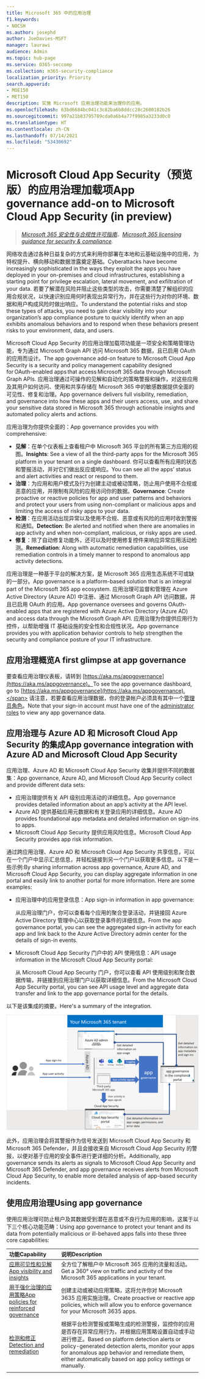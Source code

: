```yaml
---
title: Microsoft 365 中的应用治理
f1.keywords:
- NOCSH
ms.author: josephd
author: JoeDavies-MSFT
manager: laurawi
audience: Admin
ms.topic: hub-page
ms.service: O365-seccomp
ms.collection: m365-security-compliance
localization_priority: Priority
search.appverid:
- MOE150
- MET150
description: 实施 Microsoft 应用治理功能来治理你的应用。
ms.openlocfilehash: 63bd6684bc041c3c82ba6b8ddcc28c2600182b26
ms.sourcegitcommit: 997a21b83795789cda0a6b4a77f9985a3233d0c0
ms.translationtype: HT
ms.contentlocale: zh-CN
ms.lasthandoff: 07/14/2021
ms.locfileid: "53430692"
---
```

# <a name="app-governance-add-on-to-microsoft-cloud-app-security-in-preview"></a><span data-ttu-id="1224a-103">Microsoft Cloud App Security（预览版）的应用治理加载项</span><span class="sxs-lookup"><span data-stu-id="1224a-103">App governance add-on to Microsoft Cloud App Security (in preview)</span></span>

><span data-ttu-id="1224a-104">*[Microsoft 365 安全性与合规性许可指南](https://aka.ms/ComplianceSD)。*</span><span class="sxs-lookup"><span data-stu-id="1224a-104">*[Microsoft 365 licensing guidance for security & compliance](https://aka.ms/ComplianceSD).*</span></span>

<span data-ttu-id="1224a-105">网络攻击通过各种日益复杂的方式来利用你部署在本地和云基础设施中的应用，为特权提升、横向移动和数据泄露奠定基础。</span><span class="sxs-lookup"><span data-stu-id="1224a-105">Cyberattacks have become increasingly sophisticated in the ways they exploit the apps you have deployed in your on-premises and cloud infrastructures, establishing a starting point for privilege escalation, lateral movement, and exfiltration of your data.</span></span> <span data-ttu-id="1224a-106">若要了解潜在风险并阻止这些类型的攻击，你需要清楚了解组织的应用合规状况，以快速识别应用何时表现出异常行为，并在这些行为对你的环境、数据和用户构成风险时做出响应。</span><span class="sxs-lookup"><span data-stu-id="1224a-106">To understand the potential risks and stop these types of attacks, you need to gain clear visibility into your organization’s app compliance posture to quickly identify when an app exhibits anomalous behaviors and to respond when these behaviors present risks to your environment, data, and users.</span></span>

<span data-ttu-id="1224a-107">Microsoft Cloud App Security 的应用治理加载项功能是一项安全和策略管理功能，专为通过 Microsoft Graph API 访问 Microsoft 365 数据，且已启用 OAuth 的应用而设计。</span><span class="sxs-lookup"><span data-stu-id="1224a-107">The app governance add-on feature to Microsoft Cloud App Security is a security and policy management capability designed for OAuth-enabled apps that access Microsoft 365 data through Microsoft Graph APIs.</span></span> <span data-ttu-id="1224a-108">应用治理通过可操作的见解和自动化的策略警报和操作，对这些应用及其用户如何访问、使用和共享存储在 Microsoft 365 中的敏感数据提供全面的可见性、修复和治理。</span><span class="sxs-lookup"><span data-stu-id="1224a-108">App governance delivers full visibility, remediation, and governance into how these apps and their users access, use, and share your sensitive data stored in Microsoft 365 through actionable insights and automated policy alerts and actions.</span></span>

<!--
The scale of ongoing cybersecurity incidents affecting large enterprises and smaller businesses highlights the dangers of supply chain attacks and the need to strengthen the security and compliance posture of every organization. Accelerated cloud adoption with Microsoft 365 and its rich application ecosystem are constantly growing. Attackers are gaining organizational footholds through applications because:

- Users are typically unaware of the risks when consenting to the use of applications. 
- App developers and independent software vendors (ISVs) do not yet have Security Development Lifecycle (SDL) best practices in place to address attacker techniques.
-->

<span data-ttu-id="1224a-109">应用治理为你提供全面的：</span><span class="sxs-lookup"><span data-stu-id="1224a-109">App governance provides you with comprehensive:</span></span>

- <span data-ttu-id="1224a-110">**见解**：在单个仪表板上查看租户中 Microsoft 365 平台的所有第三方应用的视图。</span><span class="sxs-lookup"><span data-stu-id="1224a-110">**Insights**: See a view of all the third-party apps for the Microsoft 365 platform in your tenant on a single dashboard.</span></span> <span data-ttu-id="1224a-111">你可以查看所有应用的状态和警报活动，并对它们做出反应或响应。</span><span class="sxs-lookup"><span data-stu-id="1224a-111">You can see all the apps’ status and alert activities and react or respond to them.</span></span>
- <span data-ttu-id="1224a-112">**治理**：为应用和用户模式及行为创建主动或被动策略，防止用户使用不合规或恶意的应用，并限制有风险的应用访问你的数据。</span><span class="sxs-lookup"><span data-stu-id="1224a-112">**Governance**: Create proactive or reactive policies for app and user patterns and behaviors and protect your users from using non-compliant or malicious apps and limiting the access of risky apps to your data.</span></span>
- <span data-ttu-id="1224a-113">**检测**：在应用活动出现异常以及使用不合规、恶意或有风险的应用时收到警报和通知。</span><span class="sxs-lookup"><span data-stu-id="1224a-113">**Detection**: Be alerted and notified when there are anomalies in app activity and when non-compliant, malicious, or risky apps are used.</span></span>
- <span data-ttu-id="1224a-114">**修复**：除了自动修复功能外，还可以及时使用修复控件来响应异常应用活动检测。</span><span class="sxs-lookup"><span data-stu-id="1224a-114">**Remediation**: Along with automatic remediation capabilities, use remediation controls in a timely manner to respond to anomalous app activity detections.</span></span>

<span data-ttu-id="1224a-115">应用治理是一种基于平台的解决方案，是 Microsoft 365 应用生态系统不可或缺的一部分。</span><span class="sxs-lookup"><span data-stu-id="1224a-115">App governance is a platform-based solution that is an integral part of the Microsoft 365 app ecosystem.</span></span> <span data-ttu-id="1224a-116">应用治理可监督和管理在 Azure Active Directory (Azure AD) 中注册、通过 Microsoft Graph API 访问数据，并且已启用 OAuth 的应用。</span><span class="sxs-lookup"><span data-stu-id="1224a-116">App governance oversees and governs OAuth-enabled apps that are registered with Azure Active Directory (Azure AD) and access data through the Microsoft Graph API.</span></span> <span data-ttu-id="1224a-117">应用治理为你提供应用行为控件，以帮助增强 IT 基础设施的安全性和合规性状况。</span><span class="sxs-lookup"><span data-stu-id="1224a-117">App governance provides you with application behavior controls to help strengthen the security and compliance posture of your IT infrastructure.</span></span>

<!--
Unlike other application governance products in the marketplace, MAPG is a platform-based solution that is an integral part of the Microsoft 365 application ecosystem. MAPG's initial focus is on OAuth-enabled apps published to the Microsoft 365 platform that are registered with Azure AD and access data through the Graph API. For the initial release, MAPG does not support other, non-OAuth-enabled M365 apps, add-ins (such as PowerBI), or other app vendor ecosystems such as Google, Facebook, Amazon Web Services, Workplace, and Salesforce. MAPG’s focus is on third-party published apps for the Microsoft 365 application platform.

Microsoft allows developers to build cloud applications using Azure Active Directory (Azure AD), Microsoft’s cloud identity platform, and other resources and access to tenant data through the Microsoft Graph. Because of MAPG's visibility, insights, and control capabilities, app developers have the incentive to comply with publisher verification, self-attestation, and Microsoft certification, and can build high-quality productivity apps that are secure and compliant.
-->

## <a name="a-first-glimpse-at-app-governance"></a><span data-ttu-id="1224a-118">应用治理概览</span><span class="sxs-lookup"><span data-stu-id="1224a-118">A first glimpse at app governance</span></span>

<span data-ttu-id="1224a-119">要查看应用治理仪表板，请转到 [https://aka.ms/appgovernance](https://aka.ms/appgovernance)。</span><span class="sxs-lookup"><span data-stu-id="1224a-119">To see the app governance dashboard, go to [https://aka.ms/appgovernance](https://aka.ms/appgovernance).</span></span> <span data-ttu-id="1224a-120">请注意，若要查看应用治理数据，你的登录帐户必须具有其中一个[管理员角色](app-governance-get-started.md#administrator-roles)。</span><span class="sxs-lookup"><span data-stu-id="1224a-120">Note that your sign-in account must have one of the [administrator roles](app-governance-get-started.md#administrator-roles) to view any app governance data.</span></span>

## <a name="app-governance-integration-with-azure-ad-and-microsoft-cloud-app-security"></a><span data-ttu-id="1224a-121">应用治理与 Azure AD 和 Microsoft Cloud App Security 的集成</span><span class="sxs-lookup"><span data-stu-id="1224a-121">App governance integration with Azure AD and Microsoft Cloud App Security</span></span>

<span data-ttu-id="1224a-122">应用治理、Azure AD 和 Microsoft Cloud App Security 收集并提供不同的数据集：</span><span class="sxs-lookup"><span data-stu-id="1224a-122">App governance, Azure AD, and Microsoft Cloud App Security collect and provide different data sets:</span></span>

- <span data-ttu-id="1224a-123">应用治理提供有关 API 级别应用活动的详细信息。</span><span class="sxs-lookup"><span data-stu-id="1224a-123">App governance provides detailed information about an app’s activity at the API level.</span></span>
- <span data-ttu-id="1224a-124">Azure AD 提供基础应用元数据和有关登录应用的详细信息。</span><span class="sxs-lookup"><span data-stu-id="1224a-124">Azure AD provides foundational app metadata and detailed information on sign-ins to apps.</span></span>
- <span data-ttu-id="1224a-125">Microsoft Cloud App Security 提供应用风险信息。</span><span class="sxs-lookup"><span data-stu-id="1224a-125">Microsoft Cloud App Security provides app risk information.</span></span>

<span data-ttu-id="1224a-p106">通过跨应用治理、Azure AD 和 Microsoft Cloud App Security 共享信息，可以在一个门户中显示汇总信息，并轻松链接到另一个门户以获取更多信息。以下是一些示例:</span><span class="sxs-lookup"><span data-stu-id="1224a-p106">By sharing information across app governance, Azure AD, and Microsoft Cloud App Security, you can display aggregate information in one portal and easily link to another portal for more information. Here are some examples:</span></span>

- <span data-ttu-id="1224a-128">应用治理中的应用登录信息：</span><span class="sxs-lookup"><span data-stu-id="1224a-128">App sign-in information in app governance:</span></span>

  <span data-ttu-id="1224a-129">从应用治理门户，你可以查看每个应用的聚合登录活动，并链接回 Azure Active Directory 管理中心以获取登录事件的详细信息。</span><span class="sxs-lookup"><span data-stu-id="1224a-129">From the app governance portal, you can see the aggregated sign-in activity for each app and link back to the Azure Active Directory admin center for the details of sign-in events.</span></span>

<!--
- App API usage information in the Azure Active Directory admin center:

  From the Azure Active Directory admin center, you can see the aggregated app usage information and link to the app governance portal for the details of app usage.
-->
- <span data-ttu-id="1224a-130">Microsoft Cloud App Security 门户中的 API 使用信息：</span><span class="sxs-lookup"><span data-stu-id="1224a-130">API usage information in the Microsoft Cloud App Security portal:</span></span>

  <span data-ttu-id="1224a-131">从 Microsoft Cloud App Security 门户，你可以查看 API 使用级别和聚合数据传输，并链接到应用治理门户以获取详细信息。</span><span class="sxs-lookup"><span data-stu-id="1224a-131">From the Microsoft Cloud App Security portal, you can see API usage level and aggregate data transfer and link to the app governance portal for the details.</span></span>

<span data-ttu-id="1224a-132">以下是该集成的摘要。</span><span class="sxs-lookup"><span data-stu-id="1224a-132">Here's a summary of the integration.</span></span>

![应用治理与 Azure AD 和 Microsoft Cloud App Security 的集成](..\media\manage-app-protection-governance\mapg-integration.png)

<span data-ttu-id="1224a-134">此外，应用治理会将其警报作为信号发送到 Microsoft Cloud App Security 和 Microsoft 365 Defender，并且会接收来自 Microsoft Cloud App Security 的警报，以便对基于应用的安全事件进行更详细的分析。</span><span class="sxs-lookup"><span data-stu-id="1224a-134">Additionally, app governance sends its alerts as signals to Microsoft Cloud App Security and Microsoft 365 Defender, and app governance receives alerts from Microsoft Cloud App Security, to enable more detailed analysis of app-based security incidents.</span></span>

<!--
Integration of alerts with MCAS and M365 Defender
Azure AD IP detections in progress to surface in M365 Defender

## Integration with Azure AD

**Feedback from Anand:** We should add some details on how MAPG works with M365 Defender (previously MTP). Also, we should highlight the integration with MCAS and AAD.

Key cross-reference resources:

- [What is application management in Azure Active Directory](https://docs.microsoft.com/azure/active-directory/manage-apps/what-is-application-management)
- [Common application management scenarios for Azure Active Directory (especially scenarios 3-4)](https://docs.microsoft.com/cloud-app-security/monitor-alerts)
- [Azure Active Directory Identity Governance documentation](https://docs.microsoft.com/azure/active-directory/governance/)
- [Managing access to apps using Azure AD](https://docs.microsoft.com/azure/active-directory/manage-apps/what-is-access-management)

## Integration with Microsoft Cloud App Security

Key cross-reference resources:

- [Cloud App Security anomaly detection alerts investigation guide](https://docs.microsoft.com/cloud-app-security/investigate-anomaly-alerts#unusual-addition-of-credentials-to-an-oauth-app)
- [Monitor alerts raised in Cloud App Security](https://docs.microsoft.com/cloud-app-security/monitor-alerts)
- [Control which third-party cloud OAuth apps get permissions](https://docs.microsoft.com/cloud-app-security/manage-app-permissions)

-->

## <a name="using-app-governance"></a><span data-ttu-id="1224a-135">使用应用治理</span><span class="sxs-lookup"><span data-stu-id="1224a-135">Using app governance</span></span>

<span data-ttu-id="1224a-136">使用应用治理可防止租户及其数据受到潜在恶意或不良行为应用的影响，这属于以下三个核心功能范畴：</span><span class="sxs-lookup"><span data-stu-id="1224a-136">Using app governance to protect your tenant and its data from potentially malicious or ill-behaved apps falls into these three core capabilities:</span></span>

| <span data-ttu-id="1224a-137">功能</span><span class="sxs-lookup"><span data-stu-id="1224a-137">Capability</span></span> | <span data-ttu-id="1224a-138">说明</span><span class="sxs-lookup"><span data-stu-id="1224a-138">Description</span></span> |
|:-------|:-----|
| [<span data-ttu-id="1224a-139">应用可见性和见解</span><span class="sxs-lookup"><span data-stu-id="1224a-139">App visibility and insights</span></span>](app-governance-visibility-insights-overview.md) | <span data-ttu-id="1224a-140">全方位了解租户中 Microsoft 365 应用的流量和活动。</span><span class="sxs-lookup"><span data-stu-id="1224a-140">Get a 360° view on traffic and activity of the Microsoft 365 applications in your tenant.</span></span> |
| [<span data-ttu-id="1224a-141">用于强化治理的应用策略</span><span class="sxs-lookup"><span data-stu-id="1224a-141">App policies for reinforced governance</span></span>](app-governance-app-policies-overview.md) | <span data-ttu-id="1224a-142">创建主动或被动应用策略，这将允许你对 Microsoft 3635 应用实施治理。</span><span class="sxs-lookup"><span data-stu-id="1224a-142">Create proactive or reactive app policies, which will allow you to enforce governance for your Microsoft 3635 apps.</span></span> |
| [<span data-ttu-id="1224a-143">检测和修正</span><span class="sxs-lookup"><span data-stu-id="1224a-143">Detection and remediation</span></span>](app-governance-detect-remediate-overview.md) | <span data-ttu-id="1224a-144">根据平台检测警报或策略生成的检测警报，监控你的应用是否存在异常应用行为，并根据应用策略设置自动或手动进行修正。</span><span class="sxs-lookup"><span data-stu-id="1224a-144">Based on platform detection alerts or policy-generated detection alerts, monitor your apps for anomalous app behavior and remediate them, either automatically based on app policy settings or manually.</span></span> |
|||
